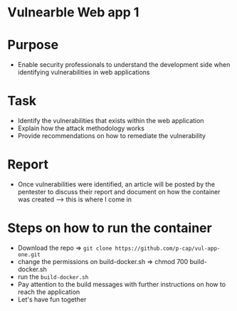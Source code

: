# Vulnearble Web app 1

# Purpose
- Enable security professionals to understand the development side when identifying vulnerabilities in web applications

# Task
- Identify the vulnerabilities that exists within the web application
- Explain how the attack methodology works
- Provide recommendations on how to remediate the vulnerability

# Report
- Once vulnerabilities were identified, an article will be posted by the pentester to discuss their report and document on how the container was created --> this is where I come in

# Steps on how to run the container
- Download the repo => ```git clone https://github.com/p-cap/vul-app-one.git```
- change the permissions on build-docker.sh => chmod 700 build-docker.sh
- run the ```build-docker.sh```
- Pay attention to the build messages with further instructions on how to reach the application
- Let's have fun together
